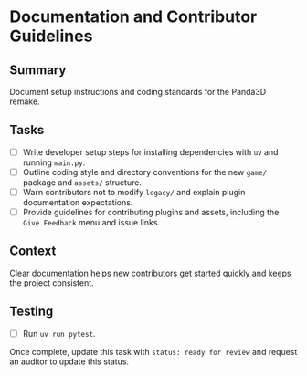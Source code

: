 # Documentation and Contributor Guidelines

## Summary
Document setup instructions and coding standards for the Panda3D remake.

## Tasks
- [ ] Write developer setup steps for installing dependencies with `uv` and running `main.py`.
- [ ] Outline coding style and directory conventions for the new `game/` package and `assets/` structure.
- [ ] Warn contributors not to modify `legacy/` and explain plugin documentation expectations.
- [ ] Provide guidelines for contributing plugins and assets, including the `Give Feedback` menu and issue links.

## Context
Clear documentation helps new contributors get started quickly and keeps the project consistent.

## Testing
- [ ] Run `uv run pytest`.

Once complete, update this task with `status: ready for review` and request an auditor to update this status.
